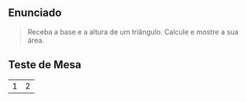 ## Enunciado

> Receba a base e a altura de um triângulo. Calcule e mostre a sua área.

## Teste de Mesa

| | |
| --- | --- |
| 1 | 2 |